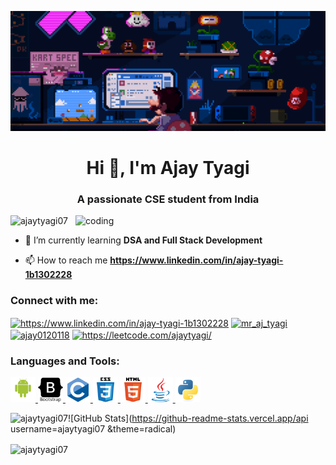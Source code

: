 ![logo](https://github.com/ajaytyagi07/ajaytyagi07/blob/main/Github_banner.png)
<h1 align="center">Hi 👋, I'm Ajay Tyagi</h1>
<h3 align="center">A passionate CSE student from India</h3>

<img align="right" alt="coding" width="400" src="https://cdn.videoplasty.com/animation/chill-coding-programming-lo-fi-animation-stock-animation-21874-1024x576.jpg">

<p align="left"> <img src="https://komarev.com/ghpvc/?username=ajaytyagi07&label=Profile%20views&color=0e75b6&style=flat" alt="ajaytyagi07" /> </p>

- 🌱 I’m currently learning **DSA and Full Stack Development**

- 📫 How to reach me **https://www.linkedin.com/in/ajay-tyagi-1b1302228**

<h3 align="left">Connect with me:</h3>
<p align="left">
<a href="https://www.linkedin.com/in/ajay-tyagi-1b1302228" target="blank"><img align="center" src="https://raw.githubusercontent.com/rahuldkjain/github-profile-readme-generator/master/src/images/icons/Social/linked-in-alt.svg" alt="https://www.linkedin.com/in/ajay-tyagi-1b1302228" height="30" width="40" /></a>
<a href="https://instagram.com/mr_aj_tyagi" target="blank"><img align="center" src="https://raw.githubusercontent.com/rahuldkjain/github-profile-readme-generator/master/src/images/icons/Social/instagram.svg" alt="mr_aj_tyagi" height="30" width="40" /></a>
<a href="https://www.hackerrank.com/ajay0120118" target="blank"><img align="center" src="https://raw.githubusercontent.com/rahuldkjain/github-profile-readme-generator/master/src/images/icons/Social/hackerrank.svg" alt="ajay0120118" height="30" width="40" /></a>
<a href="https://leetcode.com/ajaytyagi/" target="blank"><img align="center" src="https://raw.githubusercontent.com/rahuldkjain/github-profile-readme-generator/master/src/images/icons/Social/leet-code.svg" alt="https://leetcode.com/ajaytyagi/" height="30" width="40" /></a>
</p>

<h3 align="left">Languages and Tools:</h3>
<p align="left"> <a href="https://developer.android.com" target="_blank" rel="noreferrer"> <img src="https://raw.githubusercontent.com/devicons/devicon/master/icons/android/android-original-wordmark.svg" alt="android" width="40" height="40"/> </a> <a href="https://getbootstrap.com" target="_blank" rel="noreferrer"> <img src="https://raw.githubusercontent.com/devicons/devicon/master/icons/bootstrap/bootstrap-plain-wordmark.svg" alt="bootstrap" width="40" height="40"/> </a> <a href="https://www.cprogramming.com/" target="_blank" rel="noreferrer"> <img src="https://raw.githubusercontent.com/devicons/devicon/master/icons/c/c-original.svg" alt="c" width="40" height="40"/> </a> <a href="https://www.w3schools.com/css/" target="_blank" rel="noreferrer"> <img src="https://raw.githubusercontent.com/devicons/devicon/master/icons/css3/css3-original-wordmark.svg" alt="css3" width="40" height="40"/> </a> <a href="https://www.w3.org/html/" target="_blank" rel="noreferrer"> <img src="https://raw.githubusercontent.com/devicons/devicon/master/icons/html5/html5-original-wordmark.svg" alt="html5" width="40" height="40"/> </a> <a href="https://www.java.com" target="_blank" rel="noreferrer"> <img src="https://raw.githubusercontent.com/devicons/devicon/master/icons/java/java-original.svg" alt="java" width="40" height="40"/> </a> <a href="https://www.python.org" target="_blank" rel="noreferrer"> <img src="https://raw.githubusercontent.com/devicons/devicon/master/icons/python/python-original.svg" alt="python" width="40" height="40"/> </a> </p>

<p><img align="left" src="https://github-readme-stats.vercel.app/api/top-langs?username=ajaytyagi07&show_icons=true&locale=en&layout=compact" alt="ajaytyagi07" /></p>


![GitHub Stats](https://github-readme-stats.vercel.app/api username=ajaytyagi07 &theme=radical)
<p><img align="center" src="https://github-readme-streak-stats.herokuapp.com/?user=ajaytyagi07&" alt="ajaytyagi07" /></p>
